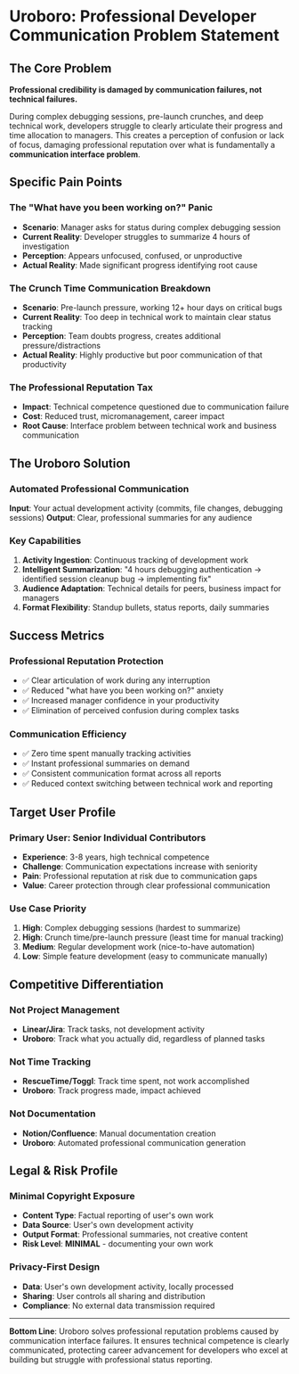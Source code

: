 # Uroboro: Professional Developer Communication Problem Statement

## The Core Problem

**Professional credibility is damaged by communication failures, not technical failures.**

During complex debugging sessions, pre-launch crunches, and deep technical work, developers struggle to clearly articulate their progress and time allocation to managers. This creates a perception of confusion or lack of focus, damaging professional reputation over what is fundamentally a **communication interface problem**.

## Specific Pain Points

### The "What have you been working on?" Panic
- **Scenario**: Manager asks for status during complex debugging session
- **Current Reality**: Developer struggles to summarize 4 hours of investigation
- **Perception**: Appears unfocused, confused, or unproductive
- **Actual Reality**: Made significant progress identifying root cause

### The Crunch Time Communication Breakdown
- **Scenario**: Pre-launch pressure, working 12+ hour days on critical bugs
- **Current Reality**: Too deep in technical work to maintain clear status tracking
- **Perception**: Team doubts progress, creates additional pressure/distractions
- **Actual Reality**: Highly productive but poor communication of that productivity

### The Professional Reputation Tax
- **Impact**: Technical competence questioned due to communication failure
- **Cost**: Reduced trust, micromanagement, career impact
- **Root Cause**: Interface problem between technical work and business communication

## The Uroboro Solution

### Automated Professional Communication
**Input**: Your actual development activity (commits, file changes, debugging sessions)
**Output**: Clear, professional summaries for any audience

### Key Capabilities
1. **Activity Ingestion**: Continuous tracking of development work
2. **Intelligent Summarization**: "4 hours debugging authentication → identified session cleanup bug → implementing fix"
3. **Audience Adaptation**: Technical details for peers, business impact for managers
4. **Format Flexibility**: Standup bullets, status reports, daily summaries

## Success Metrics

### Professional Reputation Protection
- ✅ Clear articulation of work during any interruption
- ✅ Reduced "what have you been working on?" anxiety
- ✅ Increased manager confidence in your productivity
- ✅ Elimination of perceived confusion during complex tasks

### Communication Efficiency
- ✅ Zero time spent manually tracking activities
- ✅ Instant professional summaries on demand
- ✅ Consistent communication format across all reports
- ✅ Reduced context switching between technical work and reporting

## Target User Profile

### Primary User: Senior Individual Contributors
- **Experience**: 3-8 years, high technical competence
- **Challenge**: Communication expectations increase with seniority
- **Pain**: Professional reputation at risk due to communication gaps
- **Value**: Career protection through clear professional communication

### Use Case Priority
1. **High**: Complex debugging sessions (hardest to summarize)
2. **High**: Crunch time/pre-launch pressure (least time for manual tracking)
3. **Medium**: Regular development work (nice-to-have automation)
4. **Low**: Simple feature development (easy to communicate manually)

## Competitive Differentiation

### Not Project Management
- **Linear/Jira**: Track tasks, not development activity
- **Uroboro**: Track what you actually did, regardless of planned tasks

### Not Time Tracking
- **RescueTime/Toggl**: Track time spent, not work accomplished
- **Uroboro**: Track progress made, impact achieved

### Not Documentation
- **Notion/Confluence**: Manual documentation creation
- **Uroboro**: Automated professional communication generation

## Legal & Risk Profile

### Minimal Copyright Exposure
- **Content Type**: Factual reporting of user's own work
- **Data Source**: User's own development activity
- **Output Format**: Professional summaries, not creative content
- **Risk Level**: **MINIMAL** - documenting your own work

### Privacy-First Design
- **Data**: User's own development activity, locally processed
- **Sharing**: User controls all sharing and distribution
- **Compliance**: No external data transmission required

---

**Bottom Line**: Uroboro solves professional reputation problems caused by communication interface failures. It ensures technical competence is clearly communicated, protecting career advancement for developers who excel at building but struggle with professional status reporting. 